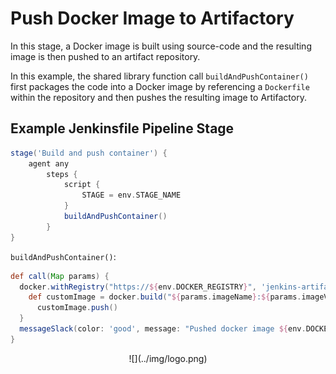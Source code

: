 # Push Docker Image to Artifactory

In this stage, a Docker image is built using source-code and the resulting image is then pushed to an artifact repository.

In this example, the shared library function call `buildAndPushContainer()` first packages the code into a Docker image by referencing a `Dockerfile` within the repository and then pushes the resulting image to Artifactory.

## Example Jenkinsfile Pipeline Stage
```groovy
stage('Build and push container') {
	agent any
		steps {
			script {
				STAGE = env.STAGE_NAME
			}
			buildAndPushContainer()
		}
}
```

`buildAndPushContainer()`:
```groovy
def call(Map params) {
  docker.withRegistry("https://${env.DOCKER_REGISTRY}", 'jenkins-artifactory') {
    def customImage = docker.build("${params.imageName}:${params.imageVersion}")
      customImage.push()
  }
  messageSlack(color: 'good', message: "Pushed docker image ${env.DOCKER_REGISTRY}/${params.imageName}:${params.imageVersion}")
}
```

<center id="footer">
  ![](../img/logo.png)
</center>
